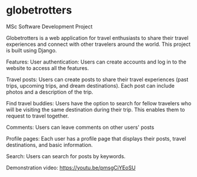 # globetrotters
MSc Software Development Project

Globetrotters is a web application for travel enthusiasts to share their travel experiences and connect with other travelers around the world. 
This project is built using Django.

Features:
  User authentication: Users can create accounts and log in to the website to access all the features.
  
  Travel posts: Users can create posts to share their travel experiences (past trips, upcoming trips, and dream destinations). Each post can include photos and a description of the trip.
  
  Find travel buddies: Users have the option to search for fellow travelers who will be visiting the same destination during their trip. This enables them to request to travel together.
 
  Comments: Users can leave comments on other users' posts
  
  Profile pages: Each user has a profile page that displays their posts, travel destinations, and basic information.
  
  Search: Users can search for posts by keywords.




Demonstration video: https://youtu.be/pmsgCiYEoSU
